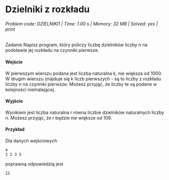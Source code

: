 # Dzielniki z rozkładu
###### Problem code: DZIELNIKI1 \| Time: 1.00 s \| Memory: 32 MB \| Solved: yes \| print

Zadanie
Napisz program, który policzy liczbę dzielników liczby n na podstawie jej rozkładu na czynniki pierwsze.

#### Wejście
W pierwszym wierszu podana jest liczba naturalna k, nie większa od 1000. W drugim wierszu znajduje się k liczb pierwszych - są to liczby z rozkładu liczby n na czynniki pierwsze. Możesz przyjąć, że liczby te są podane w kolejności niemalejącej.

#### Wyjście
Wynikiem jest liczba naturalna r równa liczbie dzielników naturalnych liczby n. Możesz przyjąć, że r będzie nie większe od 109.

#### Przykład
Dla danych wejściowych

```
4
2 2 3 5
```
poprawną odpowiedzią jest
```
12
```
